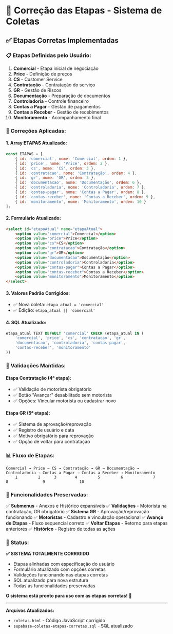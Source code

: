 # 🔧 Correção das Etapas - Sistema de Coletas

## ✅ Etapas Corretas Implementadas

### 📋 **Etapas Definidas pelo Usuário:**

1. **Comercial** - Etapa inicial de negociação
2. **Price** - Definição de preços
3. **CS** - Customer Service
4. **Contratação** - Contratação do serviço
5. **GR** - Gestão de Riscos
6. **Documentação** - Preparação de documentos
7. **Controladoria** - Controle financeiro
8. **Contas a Pagar** - Gestão de pagamentos
9. **Contas a Receber** - Gestão de recebimentos
10. **Monitoramento** - Acompanhamento final

### 🔄 **Correções Aplicadas:**

#### **1. Array ETAPAS Atualizado:**
```javascript
const ETAPAS = [
    { id: 'comercial', nome: 'Comercial', ordem: 1 },
    { id: 'price', nome: 'Price', ordem: 2 },
    { id: 'cs', nome: 'CS', ordem: 3 },
    { id: 'contratacao', nome: 'Contratação', ordem: 4 },
    { id: 'gr', nome: 'GR', ordem: 5 },
    { id: 'documentacao', nome: 'Documentação', ordem: 6 },
    { id: 'controladoria', nome: 'Controladoria', ordem: 7 },
    { id: 'contas-pagar', nome: 'Contas a Pagar', ordem: 8 },
    { id: 'contas-receber', nome: 'Contas a Receber', ordem: 9 },
    { id: 'monitoramento', nome: 'Monitoramento', ordem: 10 }
];
```

#### **2. Formulário Atualizado:**
```html
<select id="etapaAtual" name="etapaAtual">
    <option value="comercial">Comercial</option>
    <option value="price">Price</option>
    <option value="cs">CS</option>
    <option value="contratacao">Contratação</option>
    <option value="gr">GR</option>
    <option value="documentacao">Documentação</option>
    <option value="controladoria">Controladoria</option>
    <option value="contas-pagar">Contas a Pagar</option>
    <option value="contas-receber">Contas a Receber</option>
    <option value="monitoramento">Monitoramento</option>
</select>
```

#### **3. Valores Padrão Corrigidos:**
- ✅ Nova coleta: `etapa_atual = 'comercial'`
- ✅ Edição: `etapa_atual || 'comercial'`

#### **4. SQL Atualizado:**
```sql
etapa_atual TEXT DEFAULT 'comercial' CHECK (etapa_atual IN (
    'comercial', 'price', 'cs', 'contratacao', 'gr', 
    'documentacao', 'controladoria', 'contas-pagar', 
    'contas-receber', 'monitoramento'
))
```

### 🎯 **Validações Mantidas:**

#### **Etapa Contratação (4ª etapa):**
- ✅ Validação de motorista obrigatório
- ✅ Botão "Avançar" desabilitado sem motorista
- ✅ Opções: Vincular motorista ou cadastrar novo

#### **Etapa GR (5ª etapa):**
- ✅ Sistema de aprovação/reprovação
- ✅ Registro de usuário e data
- ✅ Motivo obrigatório para reprovação
- ✅ Opção de voltar para contratação

### 📊 **Fluxo de Etapas:**

```
Comercial → Price → CS → Contratação → GR → Documentação → Controladoria → Contas a Pagar → Contas a Receber → Monitoramento
    1         2      3        4         5         6             7              8               9               10
```

### 🔧 **Funcionalidades Preservadas:**

✅ **Submenus** - Anexos e Histórico expansíveis
✅ **Validações** - Motorista na contratação, GR obrigatório
✅ **Sistema GR** - Aprovação/reprovação funcionando
✅ **Motoristas** - Cadastro e vinculação operacional
✅ **Avanço de Etapas** - Fluxo sequencial correto
✅ **Voltar Etapas** - Retorno para etapas anteriores
✅ **Histórico** - Registro de todas as ações

### 🚀 **Status:**

**✅ SISTEMA TOTALMENTE CORRIGIDO**

- Etapas alinhadas com especificação do usuário
- Formulário atualizado com opções corretas
- Validações funcionando nas etapas corretas
- SQL atualizado para nova estrutura
- Todas as funcionalidades preservadas

**O sistema está pronto para uso com as etapas corretas!** 🎉

---

**Arquivos Atualizados:**
- `coletas.html` - Código JavaScript corrigido
- `supabase-coletas-etapas-corretas.sql` - SQL atualizado
